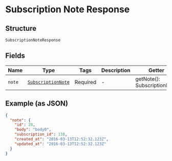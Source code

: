 
# Subscription Note Response

## Structure

`SubscriptionNoteResponse`

## Fields

| Name | Type | Tags | Description | Getter | Setter |
|  --- | --- | --- | --- | --- | --- |
| `note` | [`SubscriptionNote`](../../doc/models/subscription-note.md) | Required | - | getNote(): SubscriptionNote | setNote(SubscriptionNote note): void |

## Example (as JSON)

```json
{
  "note": {
    "id": 28,
    "body": "body0",
    "subscription_id": 138,
    "created_at": "2016-03-13T12:52:32.123Z",
    "updated_at": "2016-03-13T12:52:32.123Z"
  }
}
```

